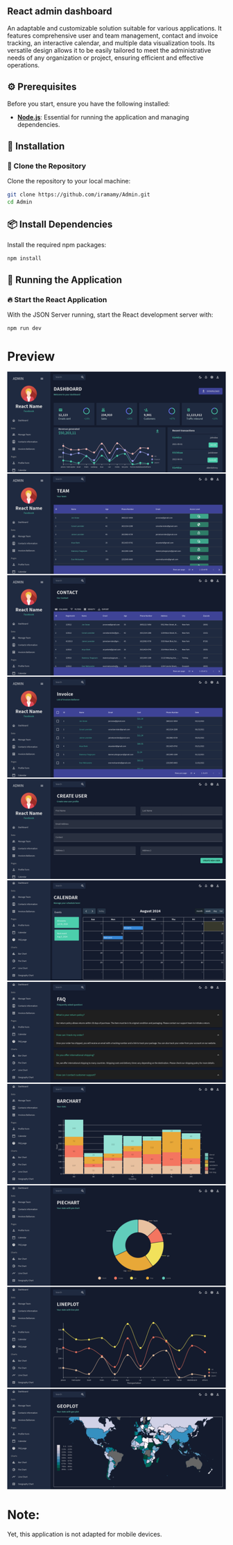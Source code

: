 ## React admin dashboard

An adaptable and customizable solution suitable for various applications. It features comprehensive user and team management, contact and invoice tracking, an interactive calendar, and multiple data visualization tools. Its versatile design allows it to be easily tailored to meet the administrative needs of any organization or project, ensuring efficient and effective operations.

## ⚙️ Prerequisites

Before you start, ensure you have the following installed:

- **[Node.js](https://nodejs.org/)**: Essential for running the application and managing dependencies.

## 🔧 Installation

### 📂 Clone the Repository

Clone the repository to your local machine:

```bash
git clone https://github.com/iramamy/Admin.git
cd Admin
```

## 📦 Install Dependencies

Install the required npm packages:

```bash
npm install
```

## 🚀 Running the Application

### 🔥 Start the React Application

With the JSON Server running, start the React development server with:

```bash
npm run dev
```

# Preview

![Home](./images/home.png)
![Team](./images/team.png)
![Contact](./images/contact.png)
![Invoice](./images/invoice.png)
![User](./images/user.png)
![Calendar](./images/calendar.png)
![Faq](./images/faq.png)
![Bar](./images/bar.png)
![Pie](./images/pie.png)
![Line](./images/line.png)
![Geo](./images/geo.png)

# Note:

Yet, this application is not adapted for mobile devices.
